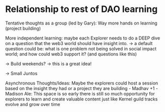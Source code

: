 # Relationship to rest of DAO learning

Tentative thoughts as a group (led by Gary): Way more hands on learning (project building)

More independent learning: maybe each Explorer needs to do a DEEP dive on a question that the web3 world should have insight into.
→ a default question could be: what is one problem not being solved in social impact world; and how could web3 support it? (and questions like this)

→ Build weekends?
    → this is a great idea!

→ Small Juntos

Asynchronous Thoughts/Ideas: Maybe the explorers could host a session based on the insight they had or a project they are building - Madhav +1 -Madison
Ale: This space is so early there is still so much opportunity for explorers to learn and create valuable content just like Kernel guild tracks evolve and grow over time